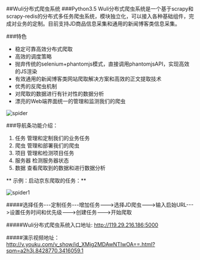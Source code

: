 ##Wuli分布式爬虫系统
###Python3.5
Wuli分布式爬虫系统是一个基于scrapy和scrapy-redis的分布式多任务爬虫系统，模块独立化，可以接入各种基础组件，完成对业务的定制。目前支持JD商品信息采集和通用的新闻博客类信息采集。###特色* 稳定可靠高效分布式爬取* 高效的调度策略* 抛弃传统的selenium+phantomjs模式，直接调用phantomjsAPI，实现高效的JS渲染* 有效通用的新闻博客类网站爬取解决方案和高效的正文提取技术* 优秀的反爬虫机制* 对爬取的数据进行有针对性的数据分析* 漂亮的Web端界面统一的管理和监测我们的爬虫
![spider](http://summertime.net.cn/pic/13.png)
###导航条功能介绍：1. 任务管理和定制我们的业务任务2. 爬虫管理和部署我们的爬虫3. 项目管理和检测项目任务4. 服务器检测服务器状态5. 数据查看爬取到的数据和进行数据分析** 示例：启动京东爬取的任务：**![spider1](http://summertime.net.cn/pic/14.png)
#####选择任务---定制任务---增加任务--->选择JD爬虫--->输入启始URL--->设置任务时间和优先级--->创建任务--->开始爬取
#####Wuli分布式爬虫系统入口地址:    <http://119.29.216.186:5000>
#####演示视频地址：<http://v.youku.com/v_show/id_XMjg2MDAwNTIwOA==.html?spm=a2h3j.8428770.3416059.1>

